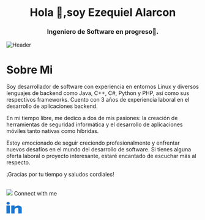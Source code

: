<h1 align="center">Hola 👋,soy  Ezequiel Alarcon </h1>
<h3 align="center">Ingeniero de Software en progreso🌟.</h3>

![Header](https://i.imgur.com/rMStc7p.png "Header")

<h1>Sobre Mi</h1>

<p>Soy desarrollador de software con experiencia en entornos Linux y diversos lenguajes de backend como Java, C++, C#, Python y PHP, así como sus respectivos frameworks. Cuento con 3 años de experiencia laboral en el desarrollo de aplicaciones backend.
 
  En mi tiempo libre, me dedico a dos de mis pasiones: la creación de herramientas de seguridad informática y el desarrollo de aplicaciones móviles tanto nativas como híbridas.

Estoy emocionado de seguir creciendo profesionalmente y enfrentar nuevos desafíos en el mundo del desarrollo de software. Si tienes alguna oferta laboral o proyecto interesante, estaré encantado de escuchar más al respecto.

¡Gracias por tu tiempo y saludos cordiales!
<p/>
<br/>
<img src="https://media.giphy.com/media/iY8CRBdQXODJSCERIr/giphy.gif" width="30px"> Connect with me
<p align="left">
<a href="linkedin.com/in/ezequiel-alarcón-mejía-520580255
" target="blank"><img align="center" src="https://raw.githubusercontent.com/SubhadeepZilong/SubhadeepZilong/main/icons/Social/linked-in-alt.svg" alt="subhadeep-chakraborty-b341a8191" height="30" width="40" /></a>
